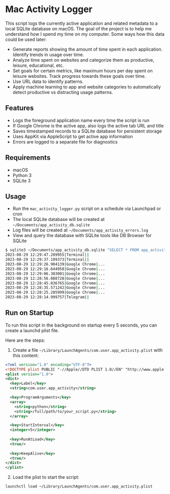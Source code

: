 # Mac Activity Logger

This script logs the currently active application and related metadata to a local SQLite database on macOS.
The goal of the project is to help me understand how I spend my time on my computer.
Some ways how this data could be used later:

- Generate reports showing the amount of time spent in each application. Identify trends in usage over time.
- Analyze time spent on websites and categorize them as productive, leisure, educational, etc.
- Set goals for certain metrics, like maximum hours per day spent on leisure websites. Track progress towards these goals over time.
- Use URL data to identify patterns.
- Apply machine learning to app and website categories to automatically detect productive vs distracting usage patterns.

## Features

- Logs the foreground application name every time the script is run
- If Google Chrome is the active app, also logs the active tab URL and title
- Saves timestamped records to a SQLite database for persistent storage
- Uses AppKit via AppleScript to get active app information
- Errors are logged to a separate file for diagnostics

## Requirements

- macOS
- Python 3
- SQLite 3

## Usage

- Run the `mac_activity_logger.py` script on a schedule via Launchpad or cron
- The local SQLite database will be created at `~/Documents/app_activity_db.sqlite`
- Log files will be created at `~/Documents/app_activity_errors.log`
- View and query the database with SQLite tools like DB Browser for SQLite

```bash
$ sqlite3 ~/Documents/app_activity_db.sqlite "SELECT * FROM app_activity ORDER BY timestamp DESC LIMIT 10;"
2023-08-29 12:29:47.289955|Terminal||
2023-08-29 12:29:37.109373|Terminal||
2023-08-29 12:29:26.904139|Google Chrome|...
2023-08-29 12:29:16.644958|Google Chrome|...
2023-08-29 12:29:06.383001|Google Chrome|...
2023-08-29 12:28:56.088728|Google Chrome|...
2023-08-29 12:28:45.836765|Google Chrome|...
2023-08-29 12:28:35.571242|Google Chrome|...
2023-08-29 12:28:25.285999|Google Chrome|...
2023-08-29 12:28:14.999757|Telegram||
```

## Run on Startup

To run this script in the background on startup every 5 seconds, you can create a launchd plist file.

Here are the steps:

1. Create a file `~/Library/LaunchAgents/com.user.app_activity.plist` with this content:

```xml
<?xml version="1.0" encoding="UTF-8"?>
<!DOCTYPE plist PUBLIC "-//Apple//DTD PLIST 1.0//EN" "http://www.apple.com/DTDs/PropertyList-1.0.dtd">
<plist version="1.0">
<dict>
  <key>Label</key>
  <string>com.user.app_activity</string>

  <key>ProgramArguments</key>
  <array>
    <string>python</string>
    <string>/full/path/to/your_script.py</string>
  </array>

  <key>StartInterval</key>
  <integer>5</integer>
  
  <key>RunAtLoad</key>
  <true/>
  
  <key>KeepAlive</key>
  <true/>
</dict>
</plist>
```

2. Load the plist to start the script:

```bash
launchctl load ~/Library/LaunchAgents/com.user.app_activity.plist
```
